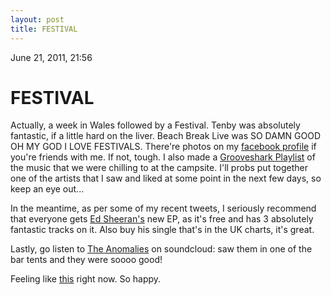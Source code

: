```yaml
---
layout: post
title: FESTIVAL
---
```


June 21, 2011, 21:56

# FESTIVAL #

Actually, a week in Wales followed by a Festival. Tenby was absolutely fantastic, if a little hard on the liver. Beach Break Live was SO DAMN GOOD OH MY GOD I LOVE FESTIVALS. There're photos on my [facebook profile](http://www.facebook.com/shearn89) if you're friends with me. If not, tough. I also made a [Grooveshark Playlist](http://grooveshark.com/#/playlist/Beach+Break+2011/55380031) of the music that we were chilling to at the campsite. I'll probs put together one of the artists that I saw and liked at some point in the next few days, so keep an eye out...

In the meantime, as per some of my recent tweets, I seriously recommend that everyone gets [Ed Sheeran's](http://www.edsheeran.com/) new EP, as it's free and has 3 absolutely fantastic tracks on it. Also buy his single that's in the UK charts, it's great.

Lastly, go listen to [The Anomalies](http://soundcloud.com/the-anomalies) on soundcloud: saw them in one of the bar tents and they were soooo good!

Feeling like [this](http://www.youtube.com/watch?v=i3X38hhr4a4) right now. So happy.
